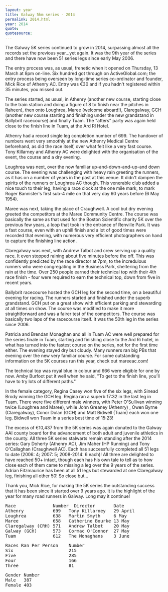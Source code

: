 ```yaml
---
layout: year
title: Galway 5km series - 2014
permalink: 2014.html
year: 2014
quote: 
quotesource: 
---
```

The Galway 5K series continued to grow in 2014, surpassing almost all the records set the previous year...yet again. It was the 9th year of the series and there have now been 51 series legs since early May 2006.

The entry process was, as usual, frenetic when it opened on Thursday, 13 March at 8pm on-line. Six hundred got through on ActiveGlobal.com; the entry process being overseen by long-time series co-ordinator and founder, Mick Rice of Athenry AC. Entry was €30 and if you hadn't registered within 35 minutes, you missed out.

The series started, as usual, in Athenry (another new course, starting close to the train station and doing a figure of 8 to finish near the pitches in Raheen), then onto Loughrea, Maree (welcome aboard!), Claregalway, GCH (another new course starting and finishing under the new grandstand in Ballybrit racecourse) and finally Tuam. The "afters" party was again held close to the finish line in Tuam, at the Ard Rí Hotel.

Athenry had a record single leg completion number of 699. The handover of numbers went very smoothly at the new Athenry Medical Centre beforehand, as did the race itself, over what felt like a very fast course. Tony Killarney and Athenry AC were delighted with the organisation of the event, the course and a dry evening. 

Loughrea was next, over the now familiar up-and-down-and-up-and down course. The evening was challenging with heavy rain greeting the runners, as it has on a number of years in the past at this venue. It didn't dampen the spirits of the runners or Loughrea AC though. This venerable club added a nice touch to their leg, having a race clock at the one mile mark, to mark Roger Bannister's first sub-4 mile on that very day 60 years before (6 May 1954). 

Maree was next, taking the place of Craughwell. A cool but dry evening greeted the competitors at the Maree Community Centre. The course was basically the same as that used for the Boston Scientific charity 5K over the previous few years, a loop that took in the entrance of Renville Park. It was a fast course, even with an uphill finish and a lot of good times were recorded that evening, with numerous very efficient photographers on hand to capture the finishing line action.

Claregalway was next, with Andrew Talbot and crew serving up a quality race. It even stopped raining about five minutes before the off. This was confidently predicted by the race director at 7pm, to the incredulous runners who were congregating in the Business Park, sheltering from the rain at the time. Over 250 people earned their technical top with their 4th race finish - four were required to earn the technical top, down from five in recent years.

Ballybrit racecourse hosted the GCH leg for the second time, on a beautiful evening for racing. The runners started and finished under the superb grandstand. GCH put on a great show with efficient parking and stewarding at all times on show. The course was modified to make it more straightforward and was a fairer test of the competitors. The course was basically two laps of the racecourse itself. It was the 50th leg in the series since 2006.

Patricia and Brendan Monaghan and all in Tuam AC were well prepared for the series finale in Tuam, starting and finishing close to the Ard Rí hotel, in what has turned into the fastest course on the series, not for the first time either. The evening stayed dry but cloudy. Many runners ran big PBs that evening over the new very familiar course. For some outstanding information on the 5K courses run this year, check out mareeac.com!

The technical top was royal blue in colour and 666 were eligible for one by now. Amby Burfoot put it well when he said, "To get to the finish line, you'll have to try lots of different paths."

In the female category, Regina Casey won five of the six legs, with Sinead Brody winning the GCH leg. Regina ran a superb 17:32 in the last leg in Tuam. There were five different male winners, with Peter O'Sullivan winning twice (Loughrea and Maree), while John Greaney (Athenry) , Owen Byrne (Claregalway), Conor Dolan (GCH) and Matt Bidwell (Tuam) each won one leg. Bidwell won Tuam in a series best time of 15:23!

The excess of €10,437 from the 5K series was again donated to the Galway AAI county board for the advancement of both adult and juvenile athletics in the county.
All three 5K series stalwarts remain standing after the 2014 series: Gary Doherty (Athenry AC), Jim Maher (HP Running) and Tony O'Callaghan (Craughwell AC). Each has successfully completed all 51 legs to date (2006: 4; 2007: 5; 2008-2014: 6 each)! All three are delighted to have reached 50+ intact, though each has his own tale to tell as to how close each of them came to missing a leg over the 9 years of the series. Adrian Fitzmaurice has been at all 51 legs but stewarded at one Claregalway leg, finishing all other 50! So close but...

Thank you, Mick Rice, for making the 5K series the outstanding success that it has been since it started over 9 years ago. It is the highlight of the year for many road runners in Galway. Long may it continue!

<pre>
Race              Number  Director       Date
Athenry           699   Tony Killarney   29 April
Loughrea          638   Martin Smyth     6 May
Maree             658   Catherine Bourke 13 May
Claregalway (CRH) 571   Andrew Talbot    20 May
Galway (GCH)      573   Cormac O'Connor  27 May
Tuam              612   The Monaghans    3 June
</pre>

<pre>
Races Ran Per Person    Number
Six                     215
Five                    285
Four                    166
Three                   81
</pre>

<pre>
Gender Number
Male   387
Female 403
</pre>
